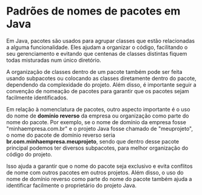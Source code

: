 # Padrões de nomes de pacotes em Java

Em Java, pacotes são usados para agrupar classes que estão relacionadas a alguma funcionalidade. Eles ajudam a organizar o código, facilitando o seu gerenciamento e evitando que centenas de classes distintas fiquem todas misturadas num único diretório.

A organização de classes dentro de um pacote também pode ser feita usando subpacotes ou colocando as classes diretamente dentro do pacote, dependendo da complexidade do projeto. Além disso, é importante seguir a convenção de nomeação de pacotes para garantir que os pacotes sejam facilmente identificados. 

Em relação à nomenclatura de pacotes, outro aspecto importante é o uso do nome de **domínio reverso** da empresa ou organização como parte do nome do pacote. Por exemplo, se o nome de domínio da empresa fosse "minhaempresa.com.br" e o projeto Java fosse chamado de "meuprojeto", o nome do pacote de domínio reverso seria **br.com.minhaempresa.meuprojeto**, sendo que dentro desse pacote principal podemos ter diversos subpacotes, para melhor organização do código do projeto. 

Isso ajuda a garantir que o nome do pacote seja exclusivo e evita conflitos de nome com outros pacotes em outros projetos. Além disso, o uso do nome de domínio reverso como parte do nome do pacote também ajuda a identificar facilmente o proprietário do projeto Java.